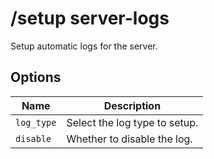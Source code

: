 # /setup server-logs

Setup automatic logs for the server.

## Options

| Name | Description |
|------|-------------|
| `log_type` | Select the log type to setup. |
| `disable` | Whether to disable the log. |

